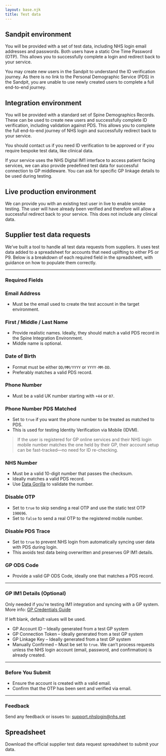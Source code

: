 ```yaml
---
layout: base.njk
title: Test data
---
```


## Sandpit environment

You will be provided with a set of test data, including NHS login email addresses and passwords. Both users have a static One Time Password (OTP). This allows you to successfully complete a login and redirect back to your service.

You may create new users in the Sandpit to understand the ID verification journey. As there is no link to the Personal Demographic Service (PDS) in the Sandpit, you are unable to use newly created users to complete a full end-to-end journey.

## Integration environment

You will be provided with a standard set of Spine Demographics Records. These can be used to create new users and successfully complete ID verification, including validation against PDS. This allows you to complete the full end-to-end journey of NHS login and successfully redirect back to your service. 

You should contact us if you need ID verification to be approved or if you require bespoke test data, like clinical data.

If your service uses the NHS Digital IM1 interface to access patient facing services, we can also provide predefined test data for successful connection to GP middleware. You can ask for specific GP linkage details to be used during testing.

## Live production environment

We can provide you with an existing test user in live to enable smoke testing. The user will have already been verified and therefore will allow a successful redirect back to your service. This does not include any clinical data.


## Supplier test data requests 

We’ve built a tool to handle all test data requests from suppliers. It uses test data added to a spreadsheet for accounts that need uplifting to either P5 or P9. Below is a breakdown of each required field in the spreadsheet, with guidance on how to populate them correctly.

---

### Required Fields

### Email Address
- Must be the email used to create the test account in the target environment.

### First / Middle / Last Name
- Provide realistic names. Ideally, they should match a valid PDS record in the Spine Integration Environment.
- Middle name is optional.

### Date of Birth
- Format must be either `DD/MM/YYYY` or `YYYY-MM-DD`.
- Preferably matches a valid PDS record.

### Phone Number
- Must be a valid UK number starting with `+44` or `07`.

### Phone Number PDS Matched
- Set to `true` if you want the phone number to be treated as matched to PDS.
- This is used for testing Identity Verification via Mobile (IDVM).

> If the user is registered for GP online services and their NHS login mobile number matches the one held by their GP, their account setup can be fast-tracked—no need for ID re-checking.

### NHS Number
- Must be a valid 10-digit number that passes the checksum.
- Ideally matches a valid PDS record.
- Use [Data Gorilla](https://data-gorilla.uk/en/healthcare/nhs-number/) to validate the number.

### Disable OTP
- Set to `true` to skip sending a real OTP and use the static test OTP `190696`.
- Set to `false` to send a real OTP to the registered mobile number.

### Disable PDS Trace
- Set to `true` to prevent NHS login from automatically syncing user data with PDS during login.
- This avoids test data being overwritten and preserves GP IM1 details.

### GP ODS Code
- Provide a valid GP ODS Code, ideally one that matches a PDS record.

---

### GP IM1 Details (Optional)

Only needed if you're testing IM1 integration and syncing with a GP system.  
More info: [GP Credentials Guide](https://nhsconnect.github.io/nhslogin/gp-credentials/)

If left blank, default values will be used.

- GP Account ID – Ideally generated from a test GP system  
- GP Connection Token – Ideally generated from a test GP system  
- GP Linkage Key – Ideally generated from a test GP system  
- Manually Confirmed – Must be set to `true`. We can’t process requests unless the NHS login account (email, password, and confirmation) is already created.

---

### Before You Submit

- Ensure the account is created with a valid email.
- Confirm that the OTP has been sent and verified via email.

---

### Feedback

Send any feedback or issues to: [support.nhslogin@nhs.net](mailto:support.nhslogin@nhs.net)

## Spreadsheet

Download the official supplier test data request spreadsheet to submit your data.
